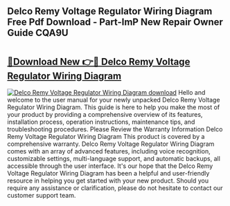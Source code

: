 ## Delco Remy Voltage Regulator Wiring Diagram Free Pdf Download - Part-ImP New Repair Owner Guide CQA9U

# <h2><a href="http://dfjknyr.blite.top/?on=Delco+Remy+Voltage+Regulator+Wiring+Diagram">🔗Download New 👉🔴 Delco Remy Voltage Regulator Wiring Diagram</a></h2>

[![Delco Remy Voltage Regulator Wiring Diagram download](https://i.imgur.com/lujVjoI.png)](http://dfjknyr.blite.top/?on=Delco+Remy+Voltage+Regulator+Wiring+Diagram)
Hello and welcome to the user manual for your newly unpacked Delco Remy Voltage Regulator Wiring Diagram. This guide is here to help you make the most of your product by providing a comprehensive overview of its features, installation process, operation instructions, maintenance tips, and troubleshooting procedures. Please Review the Warranty Information Delco Remy Voltage Regulator Wiring Diagram This product is covered by a comprehensive warranty. Delco Remy Voltage Regulator Wiring Diagram comes with an array of advanced features, including voice recognition, customizable settings, multi-language support, and automatic backups, all accessible through the user interface. It's our hope that the Delco Remy Voltage Regulator Wiring Diagram has been a helpful and user-friendly resource in helping you get started with your new product. Should you require any assistance or clarification, please do not hesitate to contact our customer support team.
